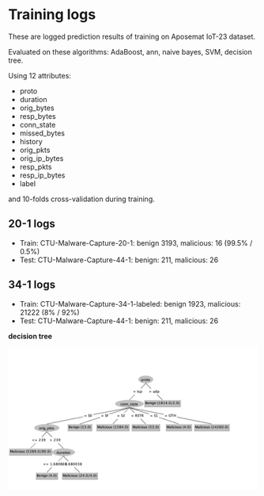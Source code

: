 # Training logs

These are logged prediction results of training on Aposemat IoT-23 dataset.

Evaluated on these algorithms: AdaBoost, ann, naive bayes, SVM, decision tree.

Using 12 attributes:

- proto
- duration
- orig_bytes
- resp_bytes
- conn_state
- missed_bytes
- history
- orig_pkts
- orig_ip_bytes
- resp_pkts
- resp_ip_bytes
- label

and 10-folds cross-validation during training.

## 20-1 logs

- Train: CTU-Malware-Capture-20-1: benign 3193, malicious: 16 (99.5% / 0.5%)
- Test: CTU-Malware-Capture-44-1: benign: 211, malicious: 26 

## 34-1 logs

- Train: CTU-Malware-Capture-34-1-labeled: benign 1923, malicious: 21222 (8% / 92%)
- Test: CTU-Malware-Capture-44-1: benign: 211, malicious: 26 

**decision tree**

![img](34-1-tree.png)